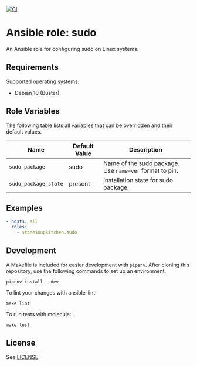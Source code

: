 [![CI](https://github.com/StoneSoupKitchen/ansible-role-sudo/actions/workflows/ci.yml/badge.svg)](https://github.com/StoneSoupKitchen/ansible-role-sudo/actions/workflows/ci.yml)

# Ansible role: sudo

An Ansible role for configuring sudo on Linux systems.

## Requirements

Supported operating systems:
* Debian 10 (Buster)

## Role Variables

The following table lists all variables that can be overridden
and their default values.

| Name                     | Default Value | Description                      |
| ------------------------ | ------------- | -------------------------------- |
| `sudo_package` | sudo | Name of the sudo package. Use `name=ver` format to pin. |
| `sudo_package_state` | present | Installation state for sudo package. |

## Examples

```yaml
- hosts: all
  roles:
    - stonesoupkitchen.sudo
```

## Development

A Makefile is included for easier development with `pipenv`.
After cloning this repository,
use the following commands to set up an environment.

    pipenv install --dev

To lint your changes with ansible-lint:

    make lint

To run tests with molecule:

    make test

## License

See [LICENSE](./LICENSE).

